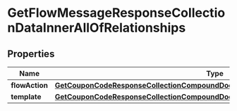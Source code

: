 
# GetFlowMessageResponseCollectionDataInnerAllOfRelationships

## Properties
| Name | Type | Description | Notes |
| ------------ | ------------- | ------------- | ------------- |
| **flowAction** | [**GetCouponCodeResponseCollectionCompoundDocumentDataInnerAllOfRelationshipsProfile**](GetCouponCodeResponseCollectionCompoundDocumentDataInnerAllOfRelationshipsProfile.md) |  |  [optional] |
| **template** | [**GetCouponCodeResponseCollectionCompoundDocumentDataInnerAllOfRelationshipsProfile**](GetCouponCodeResponseCollectionCompoundDocumentDataInnerAllOfRelationshipsProfile.md) |  |  [optional] |



